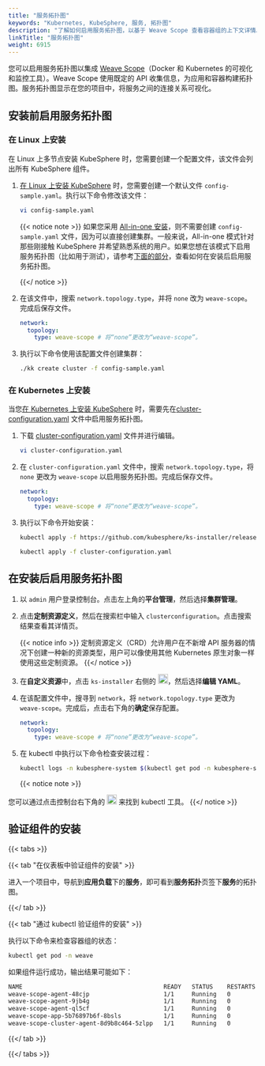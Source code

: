 ```yaml
---
title: "服务拓扑图"
keywords: "Kubernetes, KubeSphere, 服务, 拓扑图"
description: "了解如何启用服务拓扑图，以基于 Weave Scope 查看容器组的上下文详情。"
linkTitle: "服务拓扑图"
weight: 6915
---
```


您可以启用服务拓扑图以集成 [Weave Scope](https://www.weave.works/oss/scope/)（Docker 和 Kubernetes 的可视化和监控工具）。Weave Scope 使用既定的 API 收集信息，为应用和容器构建拓扑图。服务拓扑图显示在您的项目中，将服务之间的连接关系可视化。

## 安装前启用服务拓扑图

### 在 Linux 上安装

在 Linux 上多节点安装 KubeSphere 时，您需要创建一个配置文件，该文件会列出所有 KubeSphere 组件。

1. [在 Linux 上安装 KubeSphere](../../installing-on-linux/introduction/multioverview/) 时，您需要创建一个默认文件 `config-sample.yaml`。执行以下命令修改该文件：

   ```bash
   vi config-sample.yaml
   ```

   {{< notice note >}}
   如果您采用 [All-in-one 安装](../../quick-start/all-in-one-on-linux/)，则不需要创建 `config-sample.yaml` 文件，因为可以直接创建集群。一般来说，All-in-one 模式针对那些刚接触 KubeSphere 并希望熟悉系统的用户。如果您想在该模式下启用服务拓扑图（比如用于测试），请参考[下面的部分](#在安装后启用服务拓扑图)，查看如何在安装后启用服务拓扑图。

   {{</ notice >}}

2. 在该文件中，搜索 `network.topology.type`，并将 `none` 改为 `weave-scope`。完成后保存文件。

   ```yaml
   network:
     topology:
       type: weave-scope # 将“none”更改为“weave-scope”。
   ```

3. 执行以下命令使用该配置文件创建集群：

   ```bash
   ./kk create cluster -f config-sample.yaml
   ```

### 在 Kubernetes 上安装

当您[在 Kubernetes 上安装 KubeSphere](../../installing-on-kubernetes/introduction/overview/) 时，需要先在[cluster-configuration.yaml](https://github.com/kubesphere/ks-installer/releases/download/v3.3.0/cluster-configuration.yaml) 文件中启用服务拓扑图。

1. 下载 [cluster-configuration.yaml](https://github.com/kubesphere/ks-installer/releases/download/v3.3.0/cluster-configuration.yaml) 文件并进行编辑。

    ```bash
    vi cluster-configuration.yaml
    ```

2. 在 `cluster-configuration.yaml` 文件中，搜索 `network.topology.type`，将 `none` 更改为 `weave-scope` 以启用服务拓扑图。完成后保存文件。

    ```yaml
    network:
      topology:
        type: weave-scope # 将“none”更改为“weave-scope”。
    ```

3. 执行以下命令开始安装：

    ```bash
    kubectl apply -f https://github.com/kubesphere/ks-installer/releases/download/v3.3.0/kubesphere-installer.yaml
    
    kubectl apply -f cluster-configuration.yaml
    ```


## 在安装后启用服务拓扑图

1. 以 `admin` 用户登录控制台。点击左上角的**平台管理**，然后选择**集群管理**。

2. 点击**定制资源定义**，然后在搜索栏中输入 `clusterconfiguration`。点击搜索结果查看其详情页。

    {{< notice info >}}
定制资源定义（CRD）允许用户在不新增 API 服务器的情况下创建一种新的资源类型，用户可以像使用其他 Kubernetes 原生对象一样使用这些定制资源。
    {{</ notice >}}

3. 在**自定义资源**中，点击 `ks-installer` 右侧的 <img src="/images/docs/v3.3/zh-cn/enable-pluggable-components/service-topology/three-dots.png" height="20px">，然后选择**编辑 YAML**。

4. 在该配置文件中，搜寻到 `network`，将 `network.topology.type` 更改为 `weave-scope`。完成后，点击右下角的**确定**保存配置。

    ```yaml
    network:
      topology:
        type: weave-scope # 将“none”更改为“weave-scope”。
    ```

5. 在 kubectl 中执行以下命令检查安装过程：

    ```bash
    kubectl logs -n kubesphere-system $(kubectl get pod -n kubesphere-system -l 'app in (ks-install, ks-installer)' -o jsonpath='{.items[0].metadata.name}') -f
    ```

    {{< notice note >}}

您可以通过点击控制台右下角的 <img src="/images/docs/v3.3/zh-cn/enable-pluggable-components/service-topology/hammer.png" height="20px"> 来找到 kubectl 工具。
    {{</ notice >}}

## 验证组件的安装

{{< tabs >}}

{{< tab "在仪表板中验证组件的安装" >}}

进入一个项目中，导航到**应用负载**下的**服务**，即可看到**服务拓扑**页签下**服务**的拓扑图。

{{</ tab >}}

{{< tab "通过 kubectl 验证组件的安装" >}}

执行以下命令来检查容器组的状态：

```bash
kubectl get pod -n weave
```

如果组件运行成功，输出结果可能如下：

```bash
NAME                                        READY   STATUS    RESTARTS   AGE
weave-scope-agent-48cjp                     1/1     Running   0          3m1s
weave-scope-agent-9jb4g                     1/1     Running   0          3m1s
weave-scope-agent-ql5cf                     1/1     Running   0          3m1s
weave-scope-app-5b76897b6f-8bsls            1/1     Running   0          3m1s
weave-scope-cluster-agent-8d9b8c464-5zlpp   1/1     Running   0          3m1s
```

{{</ tab >}}

{{</ tabs >}}